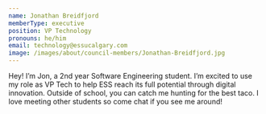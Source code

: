 ```yaml
---
name: Jonathan Breidfjord
memberType: executive
position: VP Technology
pronouns: he/him
email: technology@essucalgary.com
image: /images/about/council-members/Jonathan-Breidfjord.jpg
---
```

Hey! I’m Jon, a 2nd year Software Engineering student. I’m excited to use my role as VP Tech to help ESS reach its full potential through digital innovation. Outside of school, you can catch me hunting for the best taco. I love meeting other students so come chat if you see me around!